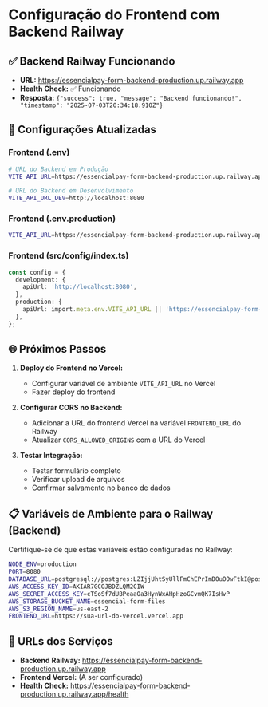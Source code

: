# Configuração do Frontend com Backend Railway

## ✅ Backend Railway Funcionando
- **URL:** https://essencialpay-form-backend-production.up.railway.app
- **Health Check:** ✅ Funcionando
- **Resposta:** `{"success": true, "message": "Backend funcionando!", "timestamp": "2025-07-03T20:34:18.910Z"}`

## 🔧 Configurações Atualizadas

### Frontend (.env)
```bash
# URL do Backend em Produção
VITE_API_URL=https://essencialpay-form-backend-production.up.railway.app

# URL do Backend em Desenvolvimento
VITE_API_URL_DEV=http://localhost:8080
```

### Frontend (.env.production)
```bash
VITE_API_URL=https://essencialpay-form-backend-production.up.railway.app
```

### Frontend (src/config/index.ts)
```typescript
const config = {
  development: {
    apiUrl: 'http://localhost:8080',
  },
  production: {
    apiUrl: import.meta.env.VITE_API_URL || 'https://essencialpay-form-backend-production.up.railway.app',
  },
};
```

## 🌐 Próximos Passos

1. **Deploy do Frontend no Vercel:**
   - Configurar variável de ambiente `VITE_API_URL` no Vercel
   - Fazer deploy do frontend

2. **Configurar CORS no Backend:**
   - Adicionar a URL do frontend Vercel na variável `FRONTEND_URL` do Railway
   - Atualizar `CORS_ALLOWED_ORIGINS` com a URL do Vercel

3. **Testar Integração:**
   - Testar formulário completo
   - Verificar upload de arquivos
   - Confirmar salvamento no banco de dados

## 📋 Variáveis de Ambiente para o Railway (Backend)

Certifique-se de que estas variáveis estão configuradas no Railway:

```bash
NODE_ENV=production
PORT=8080
DATABASE_URL=postgresql://postgres:LZIjjUhtSyUllFmChEPrImDOuOOwFtkI@postgres.railway.internal:5432/railway
AWS_ACCESS_KEY_ID=AKIAR7GCOJBDZLQM2CIW
AWS_SECRET_ACCESS_KEY=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
AWS_STORAGE_BUCKET_NAME=essencial-form-files
AWS_S3_REGION_NAME=us-east-2
FRONTEND_URL=https://sua-url-do-vercel.vercel.app
```

## 🔗 URLs dos Serviços

- **Backend Railway:** https://essencialpay-form-backend-production.up.railway.app
- **Frontend Vercel:** (A ser configurado)
- **Health Check:** https://essencialpay-form-backend-production.up.railway.app/health
